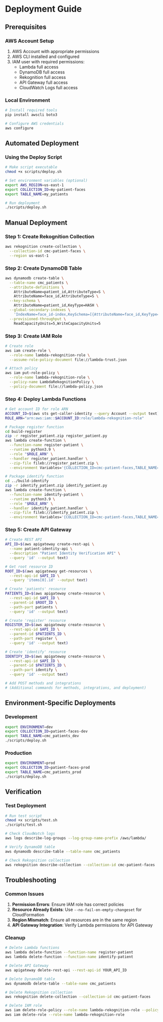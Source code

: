 # Deployment Guide

## Prerequisites

### AWS Account Setup
1. AWS Account with appropriate permissions
2. AWS CLI installed and configured
3. IAM user with required permissions:
   - Lambda full access
   - DynamoDB full access
   - Rekognition full access
   - API Gateway full access
   - CloudWatch Logs full access

### Local Environment
```bash
# Install required tools
pip install awscli boto3

# Configure AWS credentials
aws configure
```

## Automated Deployment

### Using the Deploy Script
```bash
# Make script executable
chmod +x scripts/deploy.sh

# Set environment variables (optional)
export AWS_REGION=us-east-1
export COLLECTION_ID=my-patient-faces
export TABLE_NAME=my_patients

# Run deployment
./scripts/deploy.sh
```

## Manual Deployment

### Step 1: Create Rekognition Collection
```bash
aws rekognition create-collection \
  --collection-id cmc-patient-faces \
  --region us-east-1
```

### Step 2: Create DynamoDB Table
```bash
aws dynamodb create-table \
  --table-name cmc_patients \
  --attribute-definitions \
    AttributeName=patient_id,AttributeType=S \
    AttributeName=face_id,AttributeType=S \
  --key-schema \
    AttributeName=patient_id,KeyType=HASH \
  --global-secondary-indexes \
    'IndexName=face_id-index,KeySchema=[{AttributeName=face_id,KeyType=HASH}],Projection={ProjectionType=ALL},ProvisionedThroughput={ReadCapacityUnits=5,WriteCapacityUnits=5}' \
  --provisioned-throughput \
    ReadCapacityUnits=5,WriteCapacityUnits=5
```

### Step 3: Create IAM Role
```bash
# Create role
aws iam create-role \
  --role-name lambda-rekognition-role \
  --assume-role-policy-document file://lambda-trust.json

# Attach policy
aws iam put-role-policy \
  --role-name lambda-rekognition-role \
  --policy-name LambdaRekognitionPolicy \
  --policy-document file://lambda-policy.json
```

### Step 4: Deploy Lambda Functions
```bash
# Get account ID for role ARN
ACCOUNT_ID=$(aws sts get-caller-identity --query Account --output text)
ROLE_ARN="arn:aws:iam::$ACCOUNT_ID:role/lambda-rekognition-role"

# Package register function
cd build-register
zip -r register_patient.zip register_patient.py
aws lambda create-function \
  --function-name register-patient \
  --runtime python3.9 \
  --role "$ROLE_ARN" \
  --handler register_patient.handler \
  --zip-file fileb://register_patient.zip \
  --environment Variables='{COLLECTION_ID=cmc-patient-faces,TABLE_NAME=cmc_patients}'

# Package identify function
cd ../build-identify
zip -r identify_patient.zip identify_patient.py
aws lambda create-function \
  --function-name identify-patient \
  --runtime python3.9 \
  --role "$ROLE_ARN" \
  --handler identify_patient.handler \
  --zip-file fileb://identify_patient.zip \
  --environment Variables='{COLLECTION_ID=cmc-patient-faces,TABLE_NAME=cmc_patients,MATCH_THRESHOLD=95}'
```

### Step 5: Create API Gateway
```bash
# Create REST API
API_ID=$(aws apigateway create-rest-api \
  --name patient-identity-api \
  --description "Patient Identity Verification API" \
  --query 'id' --output text)

# Get root resource ID
ROOT_ID=$(aws apigateway get-resources \
  --rest-api-id $API_ID \
  --query 'items[0].id' --output text)

# Create 'patients' resource
PATIENTS_ID=$(aws apigateway create-resource \
  --rest-api-id $API_ID \
  --parent-id $ROOT_ID \
  --path-part patients \
  --query 'id' --output text)

# Create 'register' resource
REGISTER_ID=$(aws apigateway create-resource \
  --rest-api-id $API_ID \
  --parent-id $PATIENTS_ID \
  --path-part register \
  --query 'id' --output text)

# Create 'identify' resource
IDENTIFY_ID=$(aws apigateway create-resource \
  --rest-api-id $API_ID \
  --parent-id $PATIENTS_ID \
  --path-part identify \
  --query 'id' --output text)

# Add POST methods and integrations
# (Additional commands for methods, integrations, and deployment)
```

## Environment-Specific Deployments

### Development
```bash
export ENVIRONMENT=dev
export COLLECTION_ID=patient-faces-dev
export TABLE_NAME=cmc_patients_dev
./scripts/deploy.sh
```

### Production
```bash
export ENVIRONMENT=prod
export COLLECTION_ID=patient-faces-prod
export TABLE_NAME=cmc_patients_prod
./scripts/deploy.sh
```

## Verification

### Test Deployment
```bash
# Run test script
chmod +x scripts/test.sh
./scripts/test.sh

# Check CloudWatch logs
aws logs describe-log-groups --log-group-name-prefix /aws/lambda/

# Verify DynamoDB table
aws dynamodb describe-table --table-name cmc_patients

# Check Rekognition collection
aws rekognition describe-collection --collection-id cmc-patient-faces
```

## Troubleshooting

### Common Issues
1. **Permission Errors**: Ensure IAM role has correct policies
2. **Resource Already Exists**: Use `--no-fail-on-empty-changeset` for CloudFormation
3. **Region Mismatch**: Ensure all resources are in the same region
4. **API Gateway Integration**: Verify Lambda permissions for API Gateway

### Cleanup
```bash
# Delete Lambda functions
aws lambda delete-function --function-name register-patient
aws lambda delete-function --function-name identify-patient

# Delete API Gateway
aws apigateway delete-rest-api --rest-api-id YOUR_API_ID

# Delete DynamoDB table
aws dynamodb delete-table --table-name cmc_patients

# Delete Rekognition collection
aws rekognition delete-collection --collection-id cmc-patient-faces

# Delete IAM role
aws iam delete-role-policy --role-name lambda-rekognition-role --policy-name LambdaRekognitionPolicy
aws iam delete-role --role-name lambda-rekognition-role
```